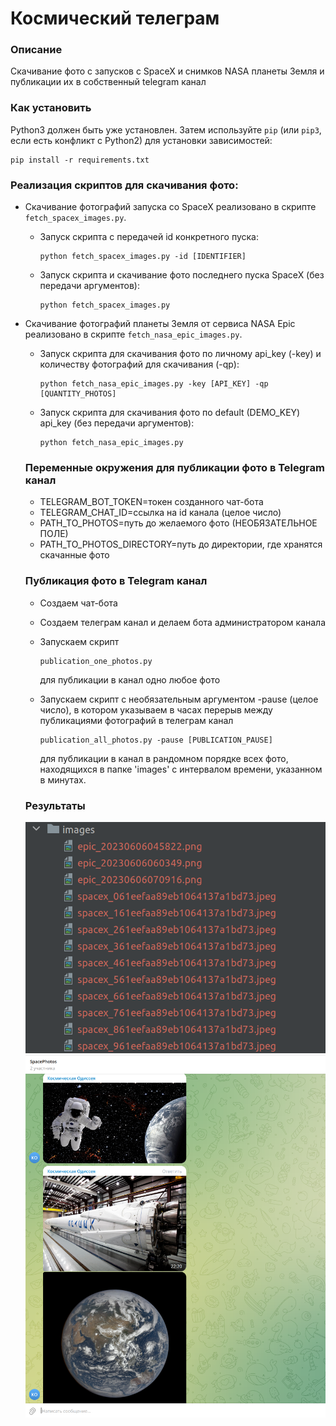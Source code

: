 # Космический телеграм

### Описание
Скачивание фото с запусков с SpaceX и снимков NASA планеты Земля и публикации их в собственный telegram канал

### Как установить

Python3 должен быть уже установлен. 
Затем используйте `pip` (или `pip3`, если есть конфликт с Python2) для установки зависимостей:

```
pip install -r requirements.txt
```

### Реализация скриптов для скачивания фото:
- Скачивание фотографий запуска со SpaceX реализовано в скрипте `fetch_spacex_images.py`.

  - Запуск скрипта с передачей id конкретного пуска:
  
    ```
    python fetch_spacex_images.py -id [IDENTIFIER]
    ```
  - Запуск скрипта и скачивание фото последнего пуска SpaceX (без передачи аргументов):
    
    ```
    python fetch_spacex_images.py
    ```

- Скачивание фотографий планеты Земля от сервиса NASA Epic реализовано в скрипте `fetch_nasa_epic_images.py`.
  
  - Запуск скрипта для скачивания фото по личному api_key (-key) и количеству фотографий для скачивания (-qp):
    
    ```
    python fetch_nasa_epic_images.py -key [API_KEY] -qp [QUANTITY_PHOTOS]
    ```
  - Запуск скрипта для скачивания фото по default (DEMO_KEY) api_key (без передачи аргументов):
    
    ```
    python fetch_nasa_epic_images.py
    ```
  
  ### Переменные окружения для публикации фото в Telegram канал
  
  - TELEGRAM_BOT_TOKEN=токен созданного чат-бота
  - TELEGRAM_CHAT_ID=ссылка на id канала (целое число)
  - PATH_TO_PHOTOS=путь до желаемого фото (НЕОБЯЗАТЕЛЬНОЕ ПОЛЕ)
  - PATH_TO_PHOTOS_DIRECTORY=путь до директории, где хранятся скачанные фото 
  
  ### Публикация фото в Telegram канал
  
  - Создаем чат-бота
  - Создаем телеграм канал и делаем бота администратором канала
  - Запускаем скрипт
   
    ```
    publication_one_photos.py
    ```
    
    для публикации в канал одно любое фото
    
  - Запускаем скрипт с необязательным аргументом -pause (целое число), в котором указываем в часах перерыв между публикациями фотографий в телеграм       канал 
  
    ```
    publication_all_photos.py -pause [PUBLICATION_PAUSE]
    ``` 
    
    для публикации в канал в рандомном порядке всех фото, находящихся в папке 'images' с интервалом времени, указанном в минутах.

  ### Результаты
  ![](https://github.com/owwwl666/upload_images_to_telegram/blob/main/directory.png)
  ![](https://github.com/owwwl666/upload_images_to_telegram/blob/main/telegram.png)
